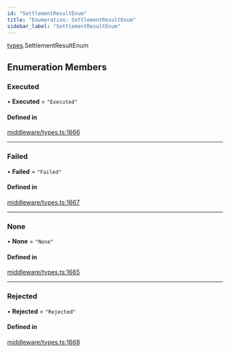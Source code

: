 ```yaml
---
id: "SettlementResultEnum"
title: "Enumeration: SettlementResultEnum"
sidebar_label: "SettlementResultEnum"
---
```


[types](../../../modules/Types/Types.md).SettlementResultEnum

## Enumeration Members

### Executed

• **Executed** = ``"Executed"``

#### Defined in

[middleware/types.ts:1666](https://github.com/F-OBrien/polymesh-sdk/blob/012f1745/src/middleware/types.ts#L1666)

___

### Failed

• **Failed** = ``"Failed"``

#### Defined in

[middleware/types.ts:1667](https://github.com/F-OBrien/polymesh-sdk/blob/012f1745/src/middleware/types.ts#L1667)

___

### None

• **None** = ``"None"``

#### Defined in

[middleware/types.ts:1665](https://github.com/F-OBrien/polymesh-sdk/blob/012f1745/src/middleware/types.ts#L1665)

___

### Rejected

• **Rejected** = ``"Rejected"``

#### Defined in

[middleware/types.ts:1668](https://github.com/F-OBrien/polymesh-sdk/blob/012f1745/src/middleware/types.ts#L1668)
